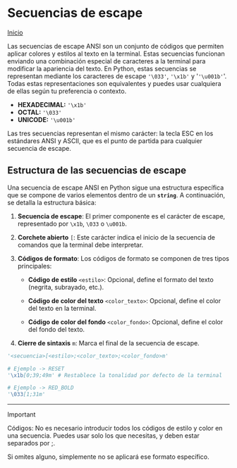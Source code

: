 # Secuencias de escape

[Inicio](/readme.md)

Las secuencias de escape ANSI son un conjunto de códigos que permiten aplicar colores y estilos al texto en la terminal. Estas secuencias funcionan enviando una combinación especial de caracteres a la terminal para modificar la apariencia del texto. En Python, estas secuencias se representan mediante los caracteres de escape `'\033'`, `'\x1b'` y '`'\u001b'`'. Todas estas representaciones son equivalentes y puedes usar cualquiera de ellas según tu preferencia o contexto.

* **HEXADECIMAL:** `'\x1b'`
* **OCTAL:** `'\033'`
* **UNICODE:** `'\u001b'`

Las tres secuencias representan el mismo carácter: la tecla ESC en los estándares ANSI y ASCII, que es el punto de partida para cualquier secuencia de escape.

## Estructura de las secuencias de escape

Una secuencia de escape ANSI en Python sigue una estructura específica que se compone de varios elementos dentro de un **`string`**. A continuación, se detalla la estructura básica:

1. **Secuencia de escape**: El primer componente es el carácter de escape, representado por `\x1b`, `\033` o `\u001b`.

2. **Corchete abierto** `[`: Este carácter indica el inicio de la secuencia de comandos que la terminal debe interpretar.

3. **Códigos de formato**: Los códigos de formato se componen de tres tipos principales:

   * **Código de estilo** `<estilo>`: Opcional, define el formato del texto (negrita, subrayado, etc.).

   * **Código de color del texto** `<color_texto>`: Opcional, define el color del texto en la terminal.

   * **Código de color del fondo** `<color_fondo>`: Opcional, define el color del fondo del texto.

4. **Cierre de sintaxis** `m`: Marca el final de la secuencia de escape.

```py
'<secuencia>[<estilo>;<color_texto>;<color_fondo>m'

# Ejemplo -> RESET
'\x1b[0;39;49m' # Restablece la tonalidad por defecto de la terminal

# Ejemplo -> RED_BOLD
'\033[1;31m'
```

---

>[!IMPORTANT]
>Códigos: No es necesario introducir todos los códigos de estilo y color en una secuencia. Puedes usar solo los que necesitas, y deben estar separados por ;.
>
>Si omites alguno, simplemente no se aplicará ese formato específico.

